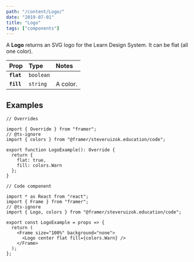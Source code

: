 ```yaml
---
path: "/content/Logo/"
date: "2019-07-01"
title: "Logo"
tags: ["components"]
---
```


A **Logo** returns an SVG logo for the Learn Design System. It can be flat (all
one color).

| Prop       | Type      | Notes    |
| :--------- | :-------- | :------- |
| **`flat`** | `boolean` |          |
| **`fill`** | `string`  | A color. |

## Examples

```tsx
// Overrides

import { Override } from "framer";
// @ts-ignore
import { colors } from "@framer/steveruizok.education/code";

export function LogoExample(): Override {
  return {
    flat: true,
    fill: colors.Warn
  };
}
```

```tsx
// Code component

import * as React from "react";
import { Frame } from "framer";
// @ts-ignore
import { Logo, colors } from "@framer/steveruizok.education/code";

export const LogoExample = props => {
  return (
    <Frame size="100%" background="none">
      <Logo center flat fill={colors.Warn} />
    </Frame>
  );
};
```
